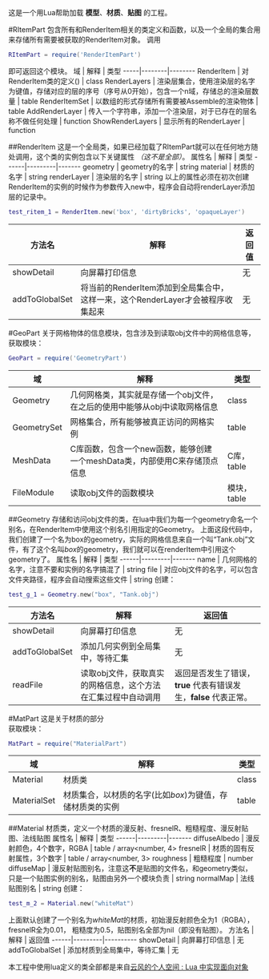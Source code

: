 这是一个用Lua帮助加载 **模型**、**材质**、**贴图** 的工程。

#RItemPart
包含所有和RenderItem相关的类定义和函数，以及一个全局的集合用来存储所有需要被获取的RenderItem对象。
调用
```lua
RItemPart = require('RenderItemPart')
```
即可返回这个模块。
域   |   解释  |   类型
-----|--------|--------
RenderItem  |   对RenderItem类的定义() |   class
RenderLayers    |   渲染层集合，使用渲染层的名字为键值，存储对应的层的序号（序号从0开始），包含一个n域，存储总的渲染层数量   |   table
RenderItemSet   |   以数组的形式存储所有需要被Assemble的渲染物体  |   table
AddRenderLayer  |   传入一个字符串，添加一个渲染层，对于已存在的层名称不做任何处理 |   function
ShowRenderLayers    | 显示所有的RenderLayer  |   function


##RenderItem
这是一个全局类，如果已经加载了RItemPart就可以在任何地方随处调用，这个类的实例包含以下关键属性 *（这不是全部）*。
属性名 |   解释  |   类型
------|---------|-------
geometry    | geometry的名字   |   string
material    | 材质的名字        |    string
renderLayer | 渲染层的名字    |   string
以上的属性必须在初次创建RenderItem的实例的时候作为参数传入new中，程序会自动将renderLayer添加层的记录中。
```lua
test_ritem_1 = RenderItem.new('box', 'dirtyBricks', 'opaqueLayer')
```
方法名 |   解释  |   返回值
------|---------|----------
showDetail  |   向屏幕打印信息 |   无
addToGlobalSet  |   将当前的RenderItem添加到全局集合中，这样一来，这个RenderLayer才会被程序收集起来 | 无

#GeoPart
关于网格物体的信息模块，包含涉及到读取obj文件中的网格信息等，获取模块：
```lua
GeoPart = require('GeometryPart')
```
域   |   解释  |   类型
-----|--------|--------
Geometry    |   几何网格类，其实就是存储一个obj文件，在之后的使用中能够从obj中读取网格信息    |   class
GeometrySet |   网格集合，所有能够被真正访问的网格实例 |   table
MeshData    |   C库函数，包含一个new函数，能够创建一个meshData类，内部使用C来存储顶点信息  |   C库，table
FileModule  |   读取obj文件的函数模块    |   模块，table


##Geometry
存储和访问obj文件的类，在lua中我们为每一个geometry命名一个别名，在RenderItem中使用这个别名引用指定的Geometry。
上面这段代码中，我们创建了一个名为box的geometry，实际的网格信息来自一个叫“Tank.obj”文件，有了这个名叫*box*的geometry，我们就可以在renderItem中引用这个geometry了。
属性名 |   解释  |   类型
------|---------|-------
name    | 几何网格的名字，注意不要和实例的名字搞混了   |   string
file    |   对应obj文件的名字，可以包含文件夹路径，程序会自动搜索这些文件      |    string
创建：
```lua
test_g_1 = Geometry.new("box", "Tank.obj")
```
方法名 |   解释  |   返回值
------|---------|----------
showDetail  |   向屏幕打印信息 |   无
addToGlobalSet  |   添加几何实例到全局集中，等待汇集 | 无
readFile        | 读取obj文件，获取真实的网格信息，这个方法在汇集过程中自动调用 | 返回是否发生了错误，**true** 代表有错误发生，**false** 代表正常。

#MatPart
这是关于材质的部分  
获取模块：
```lua
MatPart = require("MaterialPart")
```
域   |   解释  |   类型
-----|--------|--------
Material    |   材质类 |   class
MaterialSet |   材质集合，以材质的名字(比如*box*)为键值，存储材质类的实例    |  table

##Material
材质类，定义一个材质的漫反射、fresnelR、粗糙程度、漫反射贴图、法线贴图
属性名 |   解释  |   类型
------|---------|-------
diffuseAlbedo   |   漫反射颜色，4个数字，RGBA |   table / array<number, 4>
fresnelR        |   材质的固有反射属性，3个数字  | table / array<number, 3>
roughness       |   粗糙程度            | number
diffuseMap      |   漫反射贴图别名，注意这**不**是贴图的文件名，和geometry类似， 只是一个贴图实例的别名，贴图由另外一个模块负责     |   string
normalMap       |   法线贴图别名      | string
创建：
```lua
test_m_2 = Material.new("whiteMat")
```
上面默认创建了一个别名为*whiteMat*的材质，初始漫反射颜色全为1（RGBA）， fresnelR全为0.01， 粗糙度为0.5，贴图别名全部为nil（即没有贴图）。
方法名 |   解释  |   返回值
------|---------|----------
showDetail  |   向屏幕打印信息 |   无
addToGlobalSet  |   添加材质到全局集中，等待汇集 | 无



本工程中使用lua定义的类全部都是来自[云风的个人空间 : Lua 中实现面向对象](https://blog.codingnow.com/cloud/LuaOO)

